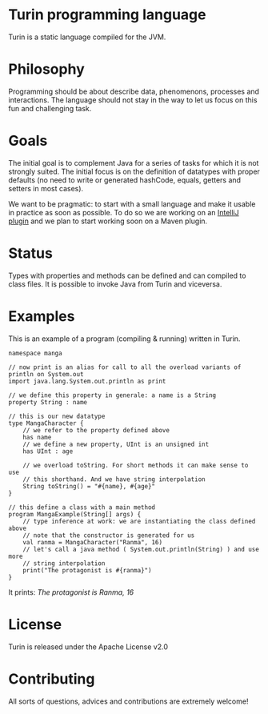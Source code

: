 # Turin programming language

Turin is a static language compiled for the JVM.

# Philosophy

Programming should be about describe data, phenomenons, processes and interactions. The language should not stay in the way to let us focus on this fun and challenging task.

# Goals

The initial goal is to complement Java for a series of tasks for which it is not strongly suited. The initial focus is on the definition of datatypes with proper defaults (no need to write or generated hashCode, equals, getters and setters in most cases).

We want to be pragmatic: to start with a small language and make it usable in practice as soon as possible. To do so we are working on an [IntelliJ plugin](https://github.com/ftomassetti/turin-intellij-plugin) and we plan to start working soon on a Maven plugin.

# Status

Types with properties and methods can be defined and can compiled to class files. It is possible to invoke Java from Turin and viceversa.

# Examples

This is an example of a program (compiling & running) written in Turin.

```
namespace manga

// now print is an alias for call to all the overload variants of println on System.out
import java.lang.System.out.println as print

// we define this property in generale: a name is a String
property String : name

// this is our new datatype
type MangaCharacter {
    // we refer to the property defined above
    has name
    // we define a new property, UInt is an unsigned int
    has UInt : age
    
    // we overload toString. For short methods it can make sense to use 
    // this shorthand. And we have string interpolation
    String toString() = "#{name}, #{age}"
}

// this define a class with a main method
program MangaExample(String[] args) {
    // type inference at work: we are instantiating the class defined above
    // note that the constructor is generated for us
    val ranma = MangaCharacter("Ranma", 16)
    // let's call a java method ( System.out.println(String) ) and use more
    // string interpolation
    print("The protagonist is #{ranma}")
}
```

It prints: _The protagonist is Ranma, 16_

# License

Turin is released under the Apache License v2.0

# Contributing

All sorts of questions, advices and contributions are extremely welcome!
